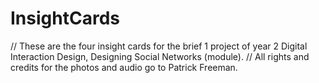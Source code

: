 # InsightCards
// These are the four insight cards for the brief 1 project of year 2 Digital Interaction Design, Designing Social Networks (module).
// All rights and credits for the photos and audio go to Patrick Freeman.

